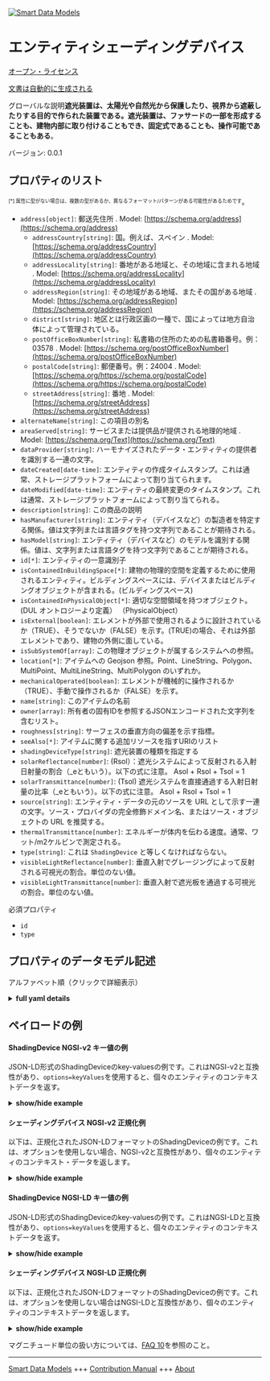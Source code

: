 <!-- 10-Header -->  
[![Smart Data Models](https://smartdatamodels.org/wp-content/uploads/2022/01/SmartDataModels_logo.png "Logo")](https://smartdatamodels.org)  
エンティティシェーディングデバイス  
=================<!-- /10-Header -->  
<!-- 15-License -->  
[オープン・ライセンス](https://github.com/smart-data-models//dataModel.S4BLDG/blob/master/ShadingDevice/LICENSE.md)  
[文書は自動的に生成される](https://docs.google.com/presentation/d/e/2PACX-1vTs-Ng5dIAwkg91oTTUdt8ua7woBXhPnwavZ0FxgR8BsAI_Ek3C5q97Nd94HS8KhP-r_quD4H0fgyt3/pub?start=false&loop=false&delayms=3000#slide=id.gb715ace035_0_60)  
<!-- /15-License -->  
<!-- 20-Description -->  
グローバルな説明**遮光装置は、太陽光や自然光から保護したり、視界から遮蔽したりする目的で作られた装置である。遮光装置は、ファサードの一部を形成することも、建物内部に取り付けることもでき、固定式であることも、操作可能であることもある**。  
バージョン: 0.0.1  
<!-- /20-Description -->  
<!-- 30-PropertiesList -->  

## プロパティのリスト  

<sup><sub>[*] 属性に型がない場合は、複数の型があるか、異なるフォーマット/パターンがある可能性があるためです</sub></sup>。  
- `address[object]`: 郵送先住所  . Model: [https://schema.org/address](https://schema.org/address)	- `addressCountry[string]`: 国。例えば、スペイン  . Model: [https://schema.org/addressCountry](https://schema.org/addressCountry)  
	- `addressLocality[string]`: 番地がある地域と、その地域に含まれる地域  . Model: [https://schema.org/addressLocality](https://schema.org/addressLocality)  
	- `addressRegion[string]`: その地域がある地域、またその国がある地域  . Model: [https://schema.org/addressRegion](https://schema.org/addressRegion)  
	- `district[string]`: 地区とは行政区画の一種で、国によっては地方自治体によって管理されている。    
	- `postOfficeBoxNumber[string]`: 私書箱の住所のための私書箱番号。例：03578  . Model: [https://schema.org/postOfficeBoxNumber](https://schema.org/postOfficeBoxNumber)  
	- `postalCode[string]`: 郵便番号。例：24004  . Model: [https://schema.org/https://schema.org/postalCode](https://schema.org/https://schema.org/postalCode)  
	- `streetAddress[string]`: 番地  . Model: [https://schema.org/streetAddress](https://schema.org/streetAddress)  
- `alternateName[string]`: この項目の別名  - `areaServed[string]`: サービスまたは提供品が提供される地理的地域  . Model: [https://schema.org/Text](https://schema.org/Text)- `dataProvider[string]`: ハーモナイズされたデータ・エンティティの提供者を識別する一連の文字。  - `dateCreated[date-time]`: エンティティの作成タイムスタンプ。これは通常、ストレージプラットフォームによって割り当てられます。  - `dateModified[date-time]`: エンティティの最終変更のタイムスタンプ。これは通常、ストレージプラットフォームによって割り当てられる。  - `description[string]`: この商品の説明  - `hasManufacturer[string]`: エンティティ（デバイスなど）の製造者を特定する関係。値は文字列または言語タグを持つ文字列であることが期待される。  - `hasModel[string]`: エンティティ（デバイスなど）のモデルを識別する関係。値は、文字列または言語タグを持つ文字列であることが期待される。  - `id[*]`: エンティティの一意識別子  - `isContainedInBuildingSpace[*]`: 建物の物理的空間を定義するために使用されるエンティティ。ビルディングスペースには、デバイスまたはビルディングオブジェクトが含まれる。(ビルディングスペース)  - `isContainedInPhysicalObject[*]`: 適切な空間領域を持つオブジェクト。  (DUL オントロジーより定義） （PhysicalObject）  - `isExternal[boolean]`: エレメントが外部で使用されるように設計されているか（TRUE）、そうでないか（FALSE）を示す。(TRUE)の場合、それは外部エレメントであり、建物の外側に面している。  - `isSubSystemOf[array]`: この物理オブジェクトが属するシステムへの参照。  - `location[*]`: アイテムへの Geojson 参照。Point、LineString、Polygon、MultiPoint、MultiLineString、MultiPolygon のいずれか。  - `mechanicalOperated[boolean]`: エレメントが機械的に操作されるか（TRUE）、手動で操作されるか（FALSE）を示す。  - `name[string]`: このアイテムの名前  - `owner[array]`: 所有者の固有IDを参照するJSONエンコードされた文字列を含むリスト。  - `roughness[string]`: サーフェスの垂直方向の偏差を示す指標。  - `seeAlso[*]`: アイテムに関する追加リソースを指すURIのリスト  - `shadingDeviceType[string]`: 遮光装置の種類を指定する  - `solarReflectance[number]`: (Rsol）：遮光システムによって反射される入射日射量の割合（_eともいう）。以下の式に注意。 Asol + Rsol + Tsol = 1  - `solarTransmittance[number]`: (Tsol) 遮光システムを直接通過する入射日射量の比率（_eともいう）。以下の式に注意。 Asol + Rsol + Tsol = 1  - `source[string]`: エンティティ・データの元のソースを URL として示す一連の文字。ソース・プロバイダの完全修飾ドメイン名、またはソース・オブジェクトの URL を推奨する。  - `thermalTransmittance[number]`: エネルギーが体内を伝わる速度。通常、ワット/m2ケルビンで測定される。  - `type[string]`: これは `ShadingDevice` と等しくなければならない。  - `visibleLightReflectance[number]`: 垂直入射でグレージングによって反射される可視光の割合。単位のない値。  - `visibleLightTransmittance[number]`: 垂直入射で遮光板を通過する可視光の割合。単位のない値。  <!-- /30-PropertiesList -->  
<!-- 35-RequiredProperties -->  
必須プロパティ  
- `id`  - `type`  <!-- /35-RequiredProperties -->  
<!-- 40-RequiredProperties -->  
<!-- /40-RequiredProperties -->  
<!-- 50-DataModelHeader -->  
## プロパティのデータモデル記述  
アルファベット順（クリックで詳細表示）  
<!-- /50-DataModelHeader -->  
<!-- 60-ModelYaml -->  
<details><summary><strong>full yaml details</strong></summary>    
```yaml  
ShadingDevice:    
  description: 'Shading devices are purpose built devices to protect from the sunlight, from natural light, or screening them from view. Shading devices can form part of the facade or can be mounted inside the building, they can be fixed or operable.'    
  properties:    
    address:    
      description: The mailing address    
      properties:    
        addressCountry:    
          description: 'The country. For example, Spain'    
          type: string    
          x-ngsi:    
            model: https://schema.org/addressCountry    
            type: Property    
        addressLocality:    
          description: 'The locality in which the street address is, and which is in the region'    
          type: string    
          x-ngsi:    
            model: https://schema.org/addressLocality    
            type: Property    
        addressRegion:    
          description: 'The region in which the locality is, and which is in the country'    
          type: string    
          x-ngsi:    
            model: https://schema.org/addressRegion    
            type: Property    
        district:    
          description: 'A district is a type of administrative division that, in some countries, is managed by the local government'    
          type: string    
          x-ngsi:    
            type: Property    
        postOfficeBoxNumber:    
          description: 'The post office box number for PO box addresses. For example, 03578'    
          type: string    
          x-ngsi:    
            model: https://schema.org/postOfficeBoxNumber    
            type: Property    
        postalCode:    
          description: 'The postal code. For example, 24004'    
          type: string    
          x-ngsi:    
            model: https://schema.org/https://schema.org/postalCode    
            type: Property    
        streetAddress:    
          description: The street address    
          type: string    
          x-ngsi:    
            model: https://schema.org/streetAddress    
            type: Property    
        streetNr:    
          description: Number identifying a specific property on a public street    
          type: string    
          x-ngsi:    
            type: Property    
      type: object    
      x-ngsi:    
        model: https://schema.org/address    
        type: Property    
    alternateName:    
      description: An alternative name for this item    
      type: string    
      x-ngsi:    
        type: Property    
    areaServed:    
      description: The geographic area where a service or offered item is provided    
      type: string    
      x-ngsi:    
        model: https://schema.org/Text    
        type: Property    
    dataProvider:    
      description: A sequence of characters identifying the provider of the harmonised data entity    
      type: string    
      x-ngsi:    
        type: Property    
    dateCreated:    
      description: Entity creation timestamp. This will usually be allocated by the storage platform    
      format: date-time    
      type: string    
      x-ngsi:    
        type: Property    
    dateModified:    
      description: Timestamp of the last modification of the entity. This will usually be allocated by the storage platform    
      format: date-time    
      type: string    
      x-ngsi:    
        type: Property    
    description:    
      description: A description of this item    
      type: string    
      x-ngsi:    
        type: Property    
    hasManufacturer:    
      description: 'A relationship identifying the manufacturer of an entity (e.g., device). The value is expected to be a string or a string with language tag'    
      type: string    
      x-ngsi:    
        type: Property    
    hasModel:    
      description: 'A relationship identifying the model of an entity (e.g., device). The value is expected to be a string or a string with language tag'    
      type: string    
      x-ngsi:    
        type: Property    
    id:    
      anyOf:    
        - description: Identifier format of any NGSI entity    
          maxLength: 256    
          minLength: 1    
          pattern: ^[\w\-\.\{\}\$\+\*\[\]`|~^@!,:\\]+$    
          type: string    
          x-ngsi:    
            type: Property    
        - description: Identifier format of any NGSI entity    
          format: uri    
          type: string    
          x-ngsi:    
            type: Property    
      description: Unique identifier of the entity    
      x-ngsi:    
        type: Property    
    isContainedInBuildingSpace:    
      anyOf:    
        - description: Identifier format of any NGSI entity    
          maxLength: 256    
          minLength: 1    
          pattern: ^[\w\-\.\{\}\$\+\*\[\]`|~^@!,:\\]+$    
          type: string    
          x-ngsi:    
            type: Property    
        - description: Identifier format of any NGSI entity    
          format: uri    
          type: string    
          x-ngsi:    
            type: Property    
      description: An entity used to define the physical spaces of the building. A building space contains devices or building objects. (BuildingSpace)    
      x-ngsi:    
        type: Property    
    isContainedInPhysicalObject:    
      anyOf:    
        - description: Identifier format of any NGSI entity    
          maxLength: 256    
          minLength: 1    
          pattern: ^[\w\-\.\{\}\$\+\*\[\]`|~^@!,:\\]+$    
          type: string    
          x-ngsi:    
            type: Property    
        - description: Identifier format of any NGSI entity    
          format: uri    
          type: string    
          x-ngsi:    
            type: Property    
      description: Any Object that has a proper space region.  (Definition extracted from DUL ontology) (PhysicalObject)    
      x-ngsi:    
        type: Property    
    isExternal:    
      description: Indication whether the element is designed for use in the exterior (TRUE) or not (FALSE). If (TRUE) it is an external element and faces the outside of the building    
      type: boolean    
      x-ngsi:    
        type: Property    
    isSubSystemOf:    
      description: A reference to a system(s) that this Physical Object is part of    
      items:    
        anyOf:    
          - description: Identifier format of any NGSI entity    
            maxLength: 256    
            minLength: 1    
            pattern: ^[\w\-\.\{\}\$\+\*\[\]`|~^@!,:\\]+$    
            type: string    
            x-ngsi:    
              type: Property    
          - description: Identifier format of any NGSI entity    
            format: uri    
            type: string    
            x-ngsi:    
              type: Property    
        description: Unique identifier of the entity    
        x-ngsi:    
          type: Property    
      type: array    
      x-ngsi:    
        type: Relationship    
    location:    
      description: 'Geojson reference to the item. It can be Point, LineString, Polygon, MultiPoint, MultiLineString or MultiPolygon'    
      oneOf:    
        - description: Geojson reference to the item. Point    
          properties:    
            bbox:    
              items:    
                type: number    
              minItems: 4    
              type: array    
            coordinates:    
              items:    
                type: number    
              minItems: 2    
              type: array    
            type:    
              enum:    
                - Point    
              type: string    
          required:    
            - type    
            - coordinates    
          title: GeoJSON Point    
          type: object    
          x-ngsi:    
            type: GeoProperty    
        - description: Geojson reference to the item. LineString    
          properties:    
            bbox:    
              items:    
                type: number    
              minItems: 4    
              type: array    
            coordinates:    
              items:    
                items:    
                  type: number    
                minItems: 2    
                type: array    
              minItems: 2    
              type: array    
            type:    
              enum:    
                - LineString    
              type: string    
          required:    
            - type    
            - coordinates    
          title: GeoJSON LineString    
          type: object    
          x-ngsi:    
            type: GeoProperty    
        - description: Geojson reference to the item. Polygon    
          properties:    
            bbox:    
              items:    
                type: number    
              minItems: 4    
              type: array    
            coordinates:    
              items:    
                items:    
                  items:    
                    type: number    
                  minItems: 2    
                  type: array    
                minItems: 4    
                type: array    
              type: array    
            type:    
              enum:    
                - Polygon    
              type: string    
          required:    
            - type    
            - coordinates    
          title: GeoJSON Polygon    
          type: object    
          x-ngsi:    
            type: GeoProperty    
        - description: Geojson reference to the item. MultiPoint    
          properties:    
            bbox:    
              items:    
                type: number    
              minItems: 4    
              type: array    
            coordinates:    
              items:    
                items:    
                  type: number    
                minItems: 2    
                type: array    
              type: array    
            type:    
              enum:    
                - MultiPoint    
              type: string    
          required:    
            - type    
            - coordinates    
          title: GeoJSON MultiPoint    
          type: object    
          x-ngsi:    
            type: GeoProperty    
        - description: Geojson reference to the item. MultiLineString    
          properties:    
            bbox:    
              items:    
                type: number    
              minItems: 4    
              type: array    
            coordinates:    
              items:    
                items:    
                  items:    
                    type: number    
                  minItems: 2    
                  type: array    
                minItems: 2    
                type: array    
              type: array    
            type:    
              enum:    
                - MultiLineString    
              type: string    
          required:    
            - type    
            - coordinates    
          title: GeoJSON MultiLineString    
          type: object    
          x-ngsi:    
            type: GeoProperty    
        - description: Geojson reference to the item. MultiLineString    
          properties:    
            bbox:    
              items:    
                type: number    
              minItems: 4    
              type: array    
            coordinates:    
              items:    
                items:    
                  items:    
                    items:    
                      type: number    
                    minItems: 2    
                    type: array    
                  minItems: 4    
                  type: array    
                type: array    
              type: array    
            type:    
              enum:    
                - MultiPolygon    
              type: string    
          required:    
            - type    
            - coordinates    
          title: GeoJSON MultiPolygon    
          type: object    
          x-ngsi:    
            type: GeoProperty    
      x-ngsi:    
        type: GeoProperty    
    mechanicalOperated:    
      description: 'Indication whether the element is operated machanically (TRUE) or not, i.e. manually (FALSE)'    
      type: boolean    
      x-ngsi:    
        type: Property    
    name:    
      description: The name of this item    
      type: string    
      x-ngsi:    
        type: Property    
    owner:    
      description: A List containing a JSON encoded sequence of characters referencing the unique Ids of the owner(s)    
      items:    
        anyOf:    
          - description: Identifier format of any NGSI entity    
            maxLength: 256    
            minLength: 1    
            pattern: ^[\w\-\.\{\}\$\+\*\[\]`|~^@!,:\\]+$    
            type: string    
            x-ngsi:    
              type: Property    
          - description: Identifier format of any NGSI entity    
            format: uri    
            type: string    
            x-ngsi:    
              type: Property    
        description: Unique identifier of the entity    
        x-ngsi:    
          type: Property    
      type: array    
      x-ngsi:    
        type: Property    
    roughness:    
      description: A measure of the vertical deviations of the surface    
      type: string    
      x-ngsi:    
        type: Property    
    seeAlso:    
      description: list of uri pointing to additional resources about the item    
      oneOf:    
        - items:    
            format: uri    
            type: string    
          minItems: 1    
          type: array    
        - format: uri    
          type: string    
      x-ngsi:    
        type: Property    
    shadingDeviceType:    
      description: Specifies the type of shading device    
      type: string    
      x-ngsi:    
        type: Property    
    solarReflectance:    
      description: '(Rsol): The ratio of incident solar radiation that is reflected by a shading system (also named _e). Note the following equation Asol + Rsol + Tsol = 1'    
      type: number    
      x-ngsi:    
        type: Property    
    solarTransmittance:    
      description: (Tsol) The ratio of incident solar radiation that directly passes through a shading system (also named _e). Note the following equation Asol + Rsol + Tsol = 1    
      type: number    
      x-ngsi:    
        type: Property    
    source:    
      description: 'A sequence of characters giving the original source of the entity data as a URL. Recommended to be the fully qualified domain name of the source provider, or the URL to the source object'    
      type: string    
      x-ngsi:    
        type: Property    
    thermalTransmittance:    
      description: Rate at which energy is transmitted through a body. Usually measured in Watts/m2 Kelvin    
      type: number    
      x-ngsi:    
        type: Property    
    type:    
      description: It must be equal to `ShadingDevice`    
      enum:    
        - ShadingDevice    
      type: string    
      x-ngsi:    
        type: Property    
    visibleLightReflectance:    
      description: Fraction of the visible light that is reflected by the glazing at normal incidence. It is a value without unit    
      type: number    
      x-ngsi:    
        type: Property    
    visibleLightTransmittance:    
      description: Fraction of the visible light that passes the shading system at normal incidence. It is a value without unit    
      type: number    
      x-ngsi:    
        type: Property    
  required:    
    - id    
    - type    
  type: object    
  x-derived-from: "https://saref.etsi.org/saref4bldg/v1.1.2/#s4bldg:ShadingDevice"    
  x-disclaimer: 'Redistribution and use in source and binary forms, with or without modification, are permitted  provided that the license conditions are met. Copyleft (c) 2022 Contributors to Smart Data Models Program'    
  x-license-url: https://github.com/smart-data-models/dataModel.S4BLDG/blob/master/ShadingDevice/LICENSE.md    
  x-model-schema: https://smart-data-models.github.com/dataModel.SAREF4BLDG/ShadingDevice/schema.json    
  x-model-tags: SAREF ShadingDevice    
  x-version: 0.0.1    
```  
</details>    
<!-- /60-ModelYaml -->  
<!-- 70-MiddleNotes -->  
<!-- /70-MiddleNotes -->  
<!-- 80-Examples -->  
## ペイロードの例  
#### ShadingDevice NGSI-v2 キー値の例  
JSON-LD形式のShadingDeviceのkey-valuesの例です。これはNGSI-v2と互換性があり、`options=keyValues`を使用すると、個々のエンティティのコンテキストデータを返す。  
<details><summary><strong>show/hide example</strong></summary>    
```json  
{  
    "id": "urn:ngsi-ld:ShadingDevice:03281d48-cb47-4061-9208-b2a380b3d7cd",  
    "type": "ShadingDevice",  
    "isExternal": false,  
    "mechanicalOperated": true,  
    "roughness": "Executive",  
    "shadingDeviceType": "client-driven",  
    "solarReflectance": 0.7901767410172098,  
    "solarTransmittance": 0.5537106205704284,  
    "thermalTransmittance": 0.9786915841160174,  
    "visibleLightReflectance": 0.7194478774053882,  
    "visibleLightTransmittance": 0.8973320246848571,  
    "isContainedInBuildingSpace": "urn:ngsi-ld:BuildingSpace:3f4442cb-0f79-4dad-81ba-69879612f561",  
    "isContainedInPhysicalObject": "urn:ngsi-ld:PhysicalObject:de04c9b6-2d78-491f-987a-085ea71f747b",  
    "isSubSystemOf": [  
        "urn:ngsi-ld:System:fd063381-99e7-4b7d-8936-cd66932ba1e7",  
        "urn:ngsi-ld:System:5bfac8cc-a08e-4bc8-a9e8-474e8db84d73",  
        "urn:ngsi-ld:System:a4eef133-5e5d-4051-8b37-bf89e468f019"  
    ],  
    "hasManufacturer": "ShadingDevice Company Inc.",  
    "hasModel": "ShadingDevice 0.1.2",  
    "dateCreated": "2023-01-26T07:18:28Z",  
    "dateModified": "2023-01-26T08:58:08Z",  
    "source": "Import",  
    "name": "ShadingDevice",  
    "alternateName": "ShadingDevice type 2",  
    "description": "ShadingDevice of limited ShadingDevice types",  
    "dataProvider": "IFC file"  
}  
```  
</details>  
#### シェーディングデバイス NGSI-v2 正規化例  
以下は、正規化されたJSON-LDフォーマットのShadingDeviceの例です。これは、オプションを使用しない場合、NGSI-v2と互換性があり、個々のエンティティのコンテキスト・データを返します。  
<details><summary><strong>show/hide example</strong></summary>    
```json  
{  
  "id": "urn:ngsi-ld:ShadingDevice:b3c3bd8f-6f5a-400a-b43c-99c32bf7d036",  
  "type": "ShadingDevice",  
  "isExternal": {  
    "type": "Boolean",  
    "value": true  
  },  
  "mechanicalOperated": {  
    "type": "Boolean",  
    "value": false  
  },  
  "roughness": {  
    "type": "Text",  
    "value": "Home Loan Account"  
  },  
  "shadingDeviceType": {  
    "type": "Text",  
    "value": "program"  
  },  
  "solarReflectance": {  
    "type": "Measurement",  
    "value": 0.23462582512353236  
  },  
  "solarTransmittance": {  
    "type": "Measurement",  
    "value": 0.569468324137257  
  },  
  "thermalTransmittance": {  
    "type": "Measurement",  
    "value": 0.315308180363743  
  },  
  "visibleLightReflectance": {  
    "type": "Measurement",  
    "value": 0.6167477347282538  
  },  
  "visibleLightTransmittance": {  
    "type": "Measurement",  
    "value": 0.27849116636487137  
  },  
  "isContainedInBuildingSpace": {  
    "type": "URL",  
    "value": "urn:ngsi-ld:BuildingSpace:6d6d4b35-2d0f-4590-bd7d-1e5cdc1d71fe"  
  },  
  "isContainedInPhysicalObject": {  
    "type": "URL",  
    "value": "urn:ngsi-ld:PhysicalObject:ff501e6f-1fbf-4dd4-9537-b3b6668f156b"  
  },  
  "isSubSystemOf": {  
    "type": "array",  
    "value": [  
      {  
        "type": "URL",  
        "value": "urn:ngsi-ld:System:6d7f1004-c306-4d6b-8b95-d661e62087df"  
      },  
      {  
        "type": "URL",  
        "value": "urn:ngsi-ld:System:9eedb406-9b0a-466e-99bf-d8b4721af694"  
      },  
      {  
        "type": "URL",  
        "value": "urn:ngsi-ld:System:c485e374-da84-4bff-8a79-7d35bdcd0dab"  
      }  
    ]  
  },  
  "hasManufacturer": {  
    "type": "Text",  
    "value": "ShadingDevice Company Inc."  
  },  
  "hasModel": {  
    "type": "Text",  
    "value": "ShadingDevice 0.1.2"  
  },  
  "dateCreated": {  
    "type": "DateTime",  
    "value": "2023-01-25T15:18:47.9518072+01:00"  
  },  
  "dateModified": {  
    "type": "DateTime",  
    "value": "2023-01-26T11:03:03.3618393+01:00"  
  },  
  "source": {  
    "type": "Text",  
    "value": "Import"  
  },  
  "name": {  
    "type": "Text",  
    "value": "ShadingDevice"  
  },  
  "alternateName": {  
    "type": "Text",  
    "value": "ShadingDevice type 2"  
  },  
  "description": {  
    "type": "Text",  
    "value": "ShadingDevice of limited ShadingDevice types"  
  },  
  "dataProvider": {  
    "type": "Text",  
    "value": "IFC file"  
  }  
}  
```  
</details>  
#### ShadingDevice NGSI-LD キー値の例  
JSON-LD形式のShadingDeviceのkey-valuesの例です。これはNGSI-LDと互換性があり、`options=keyValues`を使用すると、個々のエンティティのコンテキストデータを返す。  
<details><summary><strong>show/hide example</strong></summary>    
```json  
{  
  "id": "urn:ngsi-ld:ShadingDevice:03281d48-cb47-4061-9208-b2a380b3d7cd",  
  "type": "ShadingDevice",  
  "isExternal": false,  
  "mechanicalOperated": true,  
  "roughness": "Executive",  
  "shadingDeviceType": "client-driven",  
  "solarReflectance": 0.7901767410172098,  
  "solarTransmittance": 0.5537106205704284,  
  "thermalTransmittance": 0.9786915841160174,  
  "visibleLightReflectance": 0.7194478774053882,  
  "visibleLightTransmittance": 0.8973320246848571,  
  "isContainedInBuildingSpace": "urn:ngsi-ld:BuildingSpace:3f4442cb-0f79-4dad-81ba-69879612f561",  
  "isContainedInPhysicalObject": "urn:ngsi-ld:PhysicalObject:de04c9b6-2d78-491f-987a-085ea71f747b",  
  "isSubSystemOf": [  
    "urn:ngsi-ld:System:fd063381-99e7-4b7d-8936-cd66932ba1e7",  
    "urn:ngsi-ld:System:5bfac8cc-a08e-4bc8-a9e8-474e8db84d73",  
    "urn:ngsi-ld:System:a4eef133-5e5d-4051-8b37-bf89e468f019"  
  ],  
  "hasManufacturer": "ShadingDevice Company Inc.",  
  "hasModel": "ShadingDevice 0.1.2",  
  "dateCreated": "2023-01-26T07:18:28Z",  
  "dateModified": "2023-01-26T08:58:08Z",  
  "source": "Import",  
  "name": "ShadingDevice",  
  "alternateName": "ShadingDevice type 2",  
  "description": "ShadingDevice of limited ShadingDevice types",  
  "dataProvider": "IFC file",  
  "@context": [  
    "https://raw.githubusercontent.com/smart-data-models/dataModel.S4BLDG/master/context.jsonld",  
    "https://uri.etsi.org/ngsi-ld/v1/ngsi-ld-core-context.jsonld"  
  ]  
}  
```  
</details>  
#### シェーディングデバイス NGSI-LD 正規化例  
以下は、正規化されたJSON-LDフォーマットのShadingDeviceの例です。これは、オプションを使用しない場合はNGSI-LDと互換性があり、個々のエンティティのコンテキストデータを返します。  
<details><summary><strong>show/hide example</strong></summary>    
```json  
{  
  "id": "urn:ngsi-ld:ShadingDevice:98dd5d05-db70-4ebb-a39c-e286063cb137",  
  "type": "ShadingDevice",  
  "isExternal": {  
    "type": "Property",  
    "value": true  
  },  
  "mechanicalOperated": {  
    "type": "Property",  
    "value": true  
  },  
  "roughness": {  
    "type": "Property",  
    "value": "Practical Rubber Cheese"  
  },  
  "shadingDeviceType": {  
    "type": "Property",  
    "value": "parsing"  
  },  
  "solarReflectance": {  
    "type": "Property",  
    "unitCode": "NA",  
    "observedAt": "2023-01-26T03:37:18Z",  
    "value": 0.378910710384914  
  },  
  "solarTransmittance": {  
    "type": "Property",  
    "unitCode": "NA",  
    "observedAt": "2023-01-26T09:24:57Z",  
    "value": 0.9404860966072789  
  },  
  "thermalTransmittance": {  
    "type": "Property",  
    "unitCode": "Kelvin",  
    "observedAt": "2023-01-26T12:37:04Z",  
    "value": 0.471443015298326  
  },  
  "visibleLightReflectance": {  
    "type": "Property",  
    "unitCode": "NA",  
    "observedAt": "2023-01-26T06:09:46Z",  
    "value": 0.7789148596577641  
  },  
  "visibleLightTransmittance": {  
    "type": "Property",  
    "unitCode": "NA",  
    "observedAt": "2023-01-26T05:43:18Z",  
    "value": 0.9110422065316075  
  },  
  "isContainedInBuildingSpace": {  
    "type": "Relationship",  
    "object": "urn:ngsi-ld:BuildingSpace:0bfda01f-c7bd-4db3-9a81-cfeb051cf629"  
  },  
  "isContainedInPhysicalObject": {  
    "type": "Relationship",  
    "object": "urn:ngsi-ld:PhysicalObject:53171831-ae73-45fa-8f15-b1c034e5b2af"  
  },  
  "isSubSystemOf": [  
    {  
      "type": "Relationship",  
      "object": "urn:ngsi-ld:System:b9d614e5-32c2-47cd-b5ba-23b2c8ed67ea"  
    },  
    {  
      "type": "Relationship",  
      "object": "urn:ngsi-ld:System:6048cde5-df44-4963-b770-29ace8711405"  
    },  
    {  
      "type": "Relationship",  
      "object": "urn:ngsi-ld:System:e2c351bf-c825-4bc9-a7ca-dc96552b8e38"  
    }  
  ],  
  "hasManufacturer": {  
    "type": "Property",  
    "value": "ShadingDevice Company Inc."  
  },  
  "hasModel": {  
    "type": "Property",  
    "value": "ShadingDevice 0.1.2"  
  },  
  "dateCreated": {  
    "type": "Property",  
    "value": "2023-01-25T15:37:39Z"  
  },  
  "dateModified": {  
    "type": "Property",  
    "value": "2023-01-25T17:44:25Z"  
  },  
  "source": {  
    "type": "Property",  
    "value": "Import"  
  },  
  "name": {  
    "type": "Property",  
    "value": "ShadingDevice"  
  },  
  "alternateName": {  
    "type": "Property",  
    "value": "ShadingDevice type 2"  
  },  
  "description": {  
    "type": "Property",  
    "value": "ShadingDevice of limited ShadingDevice types"  
  },  
  "dataProvider": {  
    "type": "Property",  
    "value": "IFC file"  
  },  
  "@context": [  
    "https://raw.githubusercontent.com/smart-data-models/dataModel.S4BLDG/master/context.jsonld",  
    "https://uri.etsi.org/ngsi-ld/v1/ngsi-ld-core-context.jsonld"  
  ]  
}  
```  
</details><!-- /80-Examples -->  
<!-- 90-FooterNotes -->  
<!-- /90-FooterNotes -->  
<!-- 95-Units -->  
マグニチュード単位の扱い方については、[FAQ 10](https://smartdatamodels.org/index.php/faqs/)を参照のこと。  
<!-- /95-Units -->  
<!-- 97-LastFooter -->  
---  
[Smart Data Models](https://smartdatamodels.org) +++ [Contribution Manual](https://bit.ly/contribution_manual) +++ [About](https://bit.ly/Introduction_SDM)<!-- /97-LastFooter -->  
